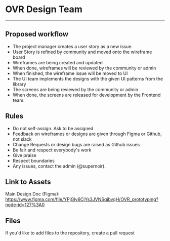 # OVR Design Team

---

## Proposed workflow
- The project manager creates a user story as a new issue.
- User Story is refined by community and moved onto the wireframe board
- Wireframes are being created and updated
- When done, wireframes will be reviewed by the community or admin
- When finished, the wireframe issue will be moved to UI
- The UI team implements the designs with the given UI patterns from the library
- The screens are being reviewed by the community or admin
- When done, the screens are released for development by the Frontend team.

## Rules
- Do not self-assign. Ask to be assigned
- Feedback on wireframes or designs are given through Figma or Github, not slack
- Change Requests or design bugs are raised as Github issues
- Be fair and respect everybody's work
- Give praise
- Respect boundaries
- Any issues, contact the admin (@supernoir).

## Link to Assets
Main Design Doc (Figma): https://www.figma.com/file/YPjGly6CjYs3JVNSqjbvqH/OVR_prototyping?node-id=127%3A0

## Files
If you'd like to add files to the repository, create a pull request
